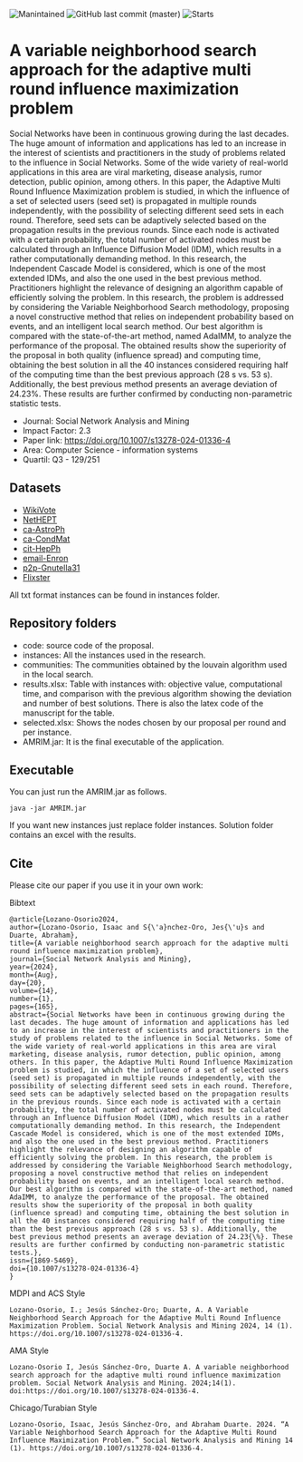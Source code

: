 ![Manintained](https://img.shields.io/badge/Maintained%3F-yes-green.svg)
![GitHub last commit (master)](https://img.shields.io/github/last-commit/isaaclo97/A-variable-neighborhood-search-approach-for-the-adaptive-multi-round-influence-maximization-problem)
![Starts](https://img.shields.io/github/stars/isaaclo97/A-variable-neighborhood-search-approach-for-the-adaptive-multi-round-influence-maximization-problem.svg)

# A variable neighborhood search approach for the adaptive multi round influence maximization problem

Social Networks have been in continuous growing during the last decades. The huge amount of information and applications has led to an increase in the interest of scientists and practitioners in the study of problems related to the influence in Social Networks. Some of the wide variety of real-world applications in this area are viral marketing, disease analysis, rumor detection, public opinion, among others. In this paper, the Adaptive Multi Round Influence Maximization problem is studied, in which the influence of a set of selected users (seed set) is propagated in multiple rounds independently, with the possibility of selecting different seed sets in each round. Therefore, seed sets can be adaptively selected based on the propagation results in the previous rounds. Since each node is activated with a certain probability, the total number of activated nodes must be calculated through an Influence Diffusion Model (IDM), which results in a rather computationally demanding method. In this research, the Independent Cascade Model is considered, which is one of the most extended IDMs, and also the one used in the best previous method. Practitioners highlight the relevance of designing an algorithm capable of efficiently solving the problem. In this research, the problem is addressed by considering the Variable Neighborhood Search methodology, proposing a novel constructive method that relies on independent probability based on events, and an intelligent local search method. Our best algorithm is compared with the state-of-the-art method, named AdaIMM, to analyze the performance of the proposal. The obtained results show the superiority of the proposal in both quality (influence spread) and computing time, obtaining the best solution in all the 40 instances considered requiring half of the computing time than the best previous approach (28 s vs. 53 s). Additionally, the best previous method presents an average deviation of 24.23%. These results are further confirmed by conducting non-parametric statistic tests.

- Journal: Social Network Analysis and Mining
- Impact Factor: 2.3 
- Paper link: https://doi.org/10.1007/s13278-024-01336-4
- Area: Computer Science - information systems
- Quartil: Q3 - 129/251

## Datasets

* [WikiVote](./instances/Wiki-Vote.txt)
* [NetHEPT](./instances/NetHEPT.txt)
* [ca-AstroPh](./instances/CA-AstroPh.txt)
* [ca-CondMat](./instances/CA-CondMat.txt)
* [cit-HepPh](./instances/Cit-HepPh.txt)
* [email-Enron](./instances/Email-Enron.txt)
* [p2p-Gnutella31](./instances/p2p-Gnutella31.txt)
* [Flixster](./instances/Flixster.txt)


All txt format instances can be found in instances folder.

## Repository folders

- code: source code of the proposal.
- instances: All the instances used in the research.
- communities: The communities obtained by the louvain algorithm used in the local search.
- results.xlsx: Table with instances with: objective value, computational time, and comparison with the previous algorithm showing the deviation and number of best solutions. There is also the latex code of the manuscript for the table.
- selected.xlsx: Shows the nodes chosen by our proposal per round and per instance.
- AMRIM.jar: It is the final executable of the application.

## Executable

You can just run the AMRIM.jar as follows.

```
java -jar AMRIM.jar
```

If you want new instances just replace folder instances.
Solution folder contains an excel with the results.

## Cite

Please cite our paper if you use it in your own work:

Bibtext
```
﻿@article{Lozano-Osorio2024,
author={Lozano-Osorio, Isaac and S{\'a}nchez-Oro, Jes{\'u}s and Duarte, Abraham},
title={A variable neighborhood search approach for the adaptive multi round influence maximization problem},
journal={Social Network Analysis and Mining},
year={2024},
month={Aug},
day={20},
volume={14},
number={1},
pages={165},
abstract={Social Networks have been in continuous growing during the last decades. The huge amount of information and applications has led to an increase in the interest of scientists and practitioners in the study of problems related to the influence in Social Networks. Some of the wide variety of real-world applications in this area are viral marketing, disease analysis, rumor detection, public opinion, among others. In this paper, the Adaptive Multi Round Influence Maximization problem is studied, in which the influence of a set of selected users (seed set) is propagated in multiple rounds independently, with the possibility of selecting different seed sets in each round. Therefore, seed sets can be adaptively selected based on the propagation results in the previous rounds. Since each node is activated with a certain probability, the total number of activated nodes must be calculated through an Influence Diffusion Model (IDM), which results in a rather computationally demanding method. In this research, the Independent Cascade Model is considered, which is one of the most extended IDMs, and also the one used in the best previous method. Practitioners highlight the relevance of designing an algorithm capable of efficiently solving the problem. In this research, the problem is addressed by considering the Variable Neighborhood Search methodology, proposing a novel constructive method that relies on independent probability based on events, and an intelligent local search method. Our best algorithm is compared with the state-of-the-art method, named AdaIMM, to analyze the performance of the proposal. The obtained results show the superiority of the proposal in both quality (influence spread) and computing time, obtaining the best solution in all the 40 instances considered requiring half of the computing time than the best previous approach (28 s vs. 53 s). Additionally, the best previous method presents an average deviation of 24.23{\%}. These results are further confirmed by conducting non-parametric statistic tests.},
issn={1869-5469},
doi={10.1007/s13278-024-01336-4}
}

```

MDPI and ACS Style
```
Lozano-Osorio, I.; Jesús Sánchez-Oro; Duarte, A. A Variable Neighborhood Search Approach for the Adaptive Multi Round Influence Maximization Problem. Social Network Analysis and Mining 2024, 14 (1). https://doi.org/10.1007/s13278-024-01336-4.
```

AMA Style
```
Lozano-Osorio I, Jesús Sánchez-Oro, Duarte A. A variable neighborhood search approach for the adaptive multi round influence maximization problem. Social Network Analysis and Mining. 2024;14(1). doi:https://doi.org/10.1007/s13278-024-01336-4.
```

Chicago/Turabian Style
```
Lozano-Osorio, Isaac, Jesús Sánchez-Oro, and Abraham Duarte. 2024. “A Variable Neighborhood Search Approach for the Adaptive Multi Round Influence Maximization Problem.” Social Network Analysis and Mining 14 (1). https://doi.org/10.1007/s13278-024-01336-4.
```